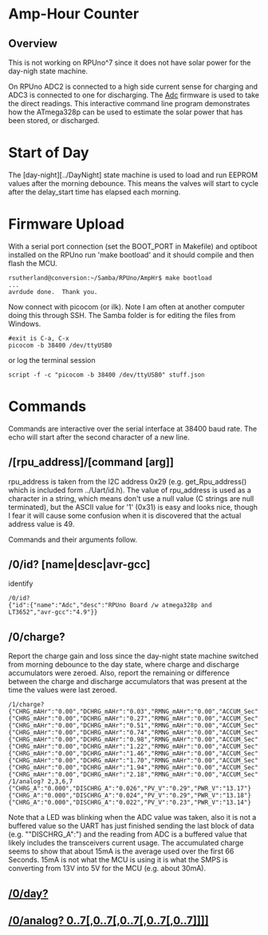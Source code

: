 # Amp-Hour Counter

## Overview

This is not working on RPUno^7 since it does not have solar power for the day-nigh state machine.

On RPUno ADC2 is connected to a high side current sense for charging and ADC3 is connected to one for discharging. The [Adc] firmware is used to take the direct readings. This interactive command line program demonstrates how the ATmega328p can be used to estimate the solar power that has been stored, or discharged. 

[Adc]: ../Adc


# Start of Day 

The [day-night][../DayNight] state machine is used to load and run EEPROM values after the morning debounce. This means the valves will start to cycle after the delay_start time has elapsed each morning.


# Firmware Upload

With a serial port connection (set the BOOT_PORT in Makefile) and optiboot installed on the RPUno run 'make bootload' and it should compile and then flash the MCU.

``` 
rsutherland@conversion:~/Samba/RPUno/AmpHr$ make bootload
...
avrdude done.  Thank you.
``` 

Now connect with picocom (or ilk). Note I am often at another computer doing this through SSH. The Samba folder is for editing the files from Windows.


``` 
#exit is C-a, C-x
picocom -b 38400 /dev/ttyUSB0
``` 

or log the terminal session

``` 
script -f -c "picocom -b 38400 /dev/ttyUSB0" stuff.json
``` 


# Commands

Commands are interactive over the serial interface at 38400 baud rate. The echo will start after the second character of a new line. 


## /[rpu_address]/[command [arg]]

rpu_address is taken from the I2C address 0x29 (e.g. get_Rpu_address() which is included form ../Uart/id.h). The value of rpu_address is used as a character in a string, which means don't use a null value (C strings are null terminated), but the ASCII value for '1' (0x31) is easy and looks nice, though I fear it will cause some confusion when it is discovered that the actual address value is 49.

Commands and their arguments follow.


## /0/id? [name|desc|avr-gcc]

identify 

``` 
/0/id?
{"id":{"name":"Adc","desc":"RPUno Board /w atmega328p and LT3652","avr-gcc":"4.9"}}
```

##  /0/charge?

Report the charge gain and loss since the day-night state machine switched from morning debounce to the day state, where charge and discharge accumulators were zeroed. Also, report the remaining or difference between the charge and discharge accumulators that was present at the time the values were last zeroed. 

``` 
/1/charge?
{"CHRG_mAHr":"0.00","DCHRG_mAHr":"0.03","RMNG_mAHr":"0.00","ACCUM_Sec":"6.24"}
{"CHRG_mAHr":"0.00","DCHRG_mAHr":"0.27","RMNG_mAHr":"0.00","ACCUM_Sec":"66.24"}
{"CHRG_mAHr":"0.00","DCHRG_mAHr":"0.51","RMNG_mAHr":"0.00","ACCUM_Sec":"126.24"}
{"CHRG_mAHr":"0.00","DCHRG_mAHr":"0.74","RMNG_mAHr":"0.00","ACCUM_Sec":"186.24"}
{"CHRG_mAHr":"0.00","DCHRG_mAHr":"0.98","RMNG_mAHr":"0.00","ACCUM_Sec":"246.24"}
{"CHRG_mAHr":"0.00","DCHRG_mAHr":"1.22","RMNG_mAHr":"0.00","ACCUM_Sec":"306.24"}
{"CHRG_mAHr":"0.00","DCHRG_mAHr":"1.46","RMNG_mAHr":"0.00","ACCUM_Sec":"366.24"}
{"CHRG_mAHr":"0.00","DCHRG_mAHr":"1.70","RMNG_mAHr":"0.00","ACCUM_Sec":"426.24"}
{"CHRG_mAHr":"0.00","DCHRG_mAHr":"1.94","RMNG_mAHr":"0.00","ACCUM_Sec":"486.24"}
{"CHRG_mAHr":"0.00","DCHRG_mAHr":"2.18","RMNG_mAHr":"0.00","ACCUM_Sec":"546.24"}
/1/analog? 2,3,6,7
{"CHRG_A":"0.000","DISCHRG_A":"0.026","PV_V":"0.29","PWR_V":"13.17"}
{"CHRG_A":"0.000","DISCHRG_A":"0.024","PV_V":"0.29","PWR_V":"13.18"}
{"CHRG_A":"0.000","DISCHRG_A":"0.022","PV_V":"0.23","PWR_V":"13.14"}
```

Note that a LED was blinking when the ADC value was taken, also it is not a buffered value so the UART has just finished sending the last block of data (e.g. "\"DISCHRG_A\":") and the reading from ADC is a buffered value that likely includes the transceivers current usage. The accumulated charge seems to show that about 15mA is the average used over the first 66 Seconds. 15mA is not what the MCU is using it is what the SMPS is converting from 13V into 5V for the MCU (e.g. about 30mA).


## [/0/day?](../DayNight#0day)


## [/0/analog? 0..7[,0..7[,0..7[,0..7[,0..7]]]]](../Adc#0analog-0707070707)
